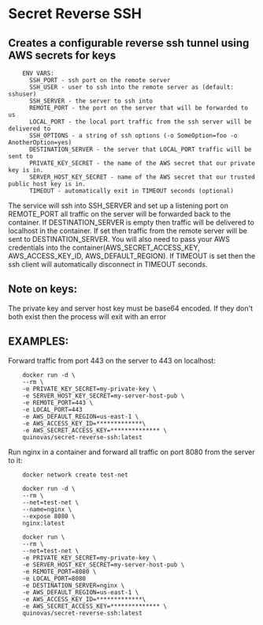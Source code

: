 # Secret Reverse SSH
## Creates a configurable reverse ssh tunnel using AWS secrets for keys

```
    ENV VARS:
      SSH_PORT - ssh port on the remote server
      SSH_USER - user to ssh into the remote server as (default: sshuser)
      SSH_SERVER - the server to ssh into
      REMOTE_PORT - the port on the server that will be forwarded to us
      LOCAL_PORT - the local port traffic from the ssh server will be delivered to
      SSH_OPTIONS - a string of ssh options (-o SomeOption=foo -o AnotherOption=yes)
      DESTINATION_SERVER - the server that LOCAL_PORT traffic will be sent to
      PRIVATE_KEY_SECRET - the name of the AWS secret that our private key is in.
      SERVER_HOST_KEY_SECRET - name of the AWS secret that our trusted public host key is in.
      TIMEOUT - automatically exit in TIMEOUT seconds (optional)
```

The service will ssh into SSH_SERVER and set up a listening port on REMOTE_PORT all traffic on the server will be forwarded
back to the container. If DESTINATION_SERVER is empty then traffic will be delivered to localhost in the container. If set
then traffic from the remote server will be sent to DESTINATION_SERVER. You will also need to pass your AWS credentials into
the container(AWS_SECRET_ACCESS_KEY, AWS_ACCESS_KEY_ID, AWS_DEFAULT_REGION). If TIMEOUT is set then the ssh client will automatically
disconnect in TIMEOUT seconds.

## Note on keys:
The private key and server host key must be base64 encoded. If they don't both exist then the process will exit with an error

## EXAMPLES:
Forward traffic from port 443 on the server to 443 on localhost:
```
    docker run -d \
    --rm \
    -e PRIVATE_KEY_SECRET=my-private-key \
    -e SERVER_HOST_KEY_SECRET=my-server-host-pub \
    -e REMOTE_PORT=443 \
    -e LOCAL_PORT=443
    -e AWS_DEFAULT_REGION=us-east-1 \
    -e AWS_ACCESS_KEY_ID=*************\
    -e AWS_SECRET_ACCESS_KEY=************** \
    quinovas/secret-reverse-ssh:latest
```

Run nginx in a container and forward all traffic on port 8080 from the server to it:
```
    docker network create test-net

    docker run -d \
    --rm \
    --net=test-net \
    --name=nginx \
    --expose 8080 \
    nginx:latest

    docker run \
    --rm \
    --net=test-net \
    -e PRIVATE_KEY_SECRET=my-private-key \
    -e SERVER_HOST_KEY_SECRET=my-server-host-pub \
    -e REMOTE_PORT=8080 \
    -e LOCAL_PORT=8080
    -e DESTINATION_SERVER=nginx \
    -e AWS_DEFAULT_REGION=us-east-1 \
    -e AWS_ACCESS_KEY_ID=*************\
    -e AWS_SECRET_ACCESS_KEY=************** \
    quinovas/secret-reverse-ssh:latest    
```
